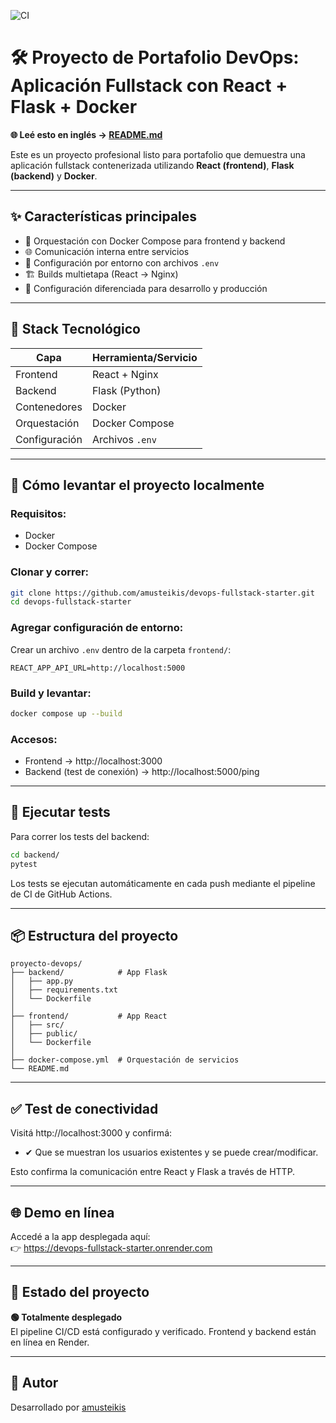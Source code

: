 
![CI](https://github.com/amusteikis/devops-fullstack-starter/actions/workflows/ci.yml/badge.svg)

# 🛠 Proyecto de Portafolio DevOps: Aplicación Fullstack con React + Flask + Docker

**🌐 Leé esto en inglés → [README.md](README.md)**

Este es un proyecto profesional listo para portafolio que demuestra una aplicación fullstack contenerizada utilizando **React (frontend)**, **Flask (backend)** y **Docker**.

---

## ✨ Características principales

- 🔄 Orquestación con Docker Compose para frontend y backend
- 🌐 Comunicación interna entre servicios
- 🔐 Configuración por entorno con archivos `.env`
- 🏗 Builds multietapa (React → Nginx)
- 🚀 Configuración diferenciada para desarrollo y producción

---

## 🧰 Stack Tecnológico

| Capa         | Herramienta/Servicio     |
|--------------|--------------------------|
| Frontend     | React + Nginx            |
| Backend      | Flask (Python)           |
| Contenedores | Docker                   |
| Orquestación | Docker Compose           |
| Configuración| Archivos `.env`          |

---

## 🚀 Cómo levantar el proyecto localmente

### Requisitos:
- Docker
- Docker Compose

### Clonar y correr:

```bash
git clone https://github.com/amusteikis/devops-fullstack-starter.git
cd devops-fullstack-starter
```

### Agregar configuración de entorno:

Crear un archivo `.env` dentro de la carpeta `frontend/`:

```
REACT_APP_API_URL=http://localhost:5000
```

### Build y levantar:

```bash
docker compose up --build
```

### Accesos:

- Frontend → http://localhost:3000  
- Backend (test de conexión) → http://localhost:5000/ping

---

## 🧪 Ejecutar tests

Para correr los tests del backend:

```bash
cd backend/
pytest
```

Los tests se ejecutan automáticamente en cada push mediante el pipeline de CI de GitHub Actions.

---

## 📦 Estructura del proyecto

```
proyecto-devops/
├── backend/            # App Flask
│   ├── app.py
│   ├── requirements.txt
│   └── Dockerfile
│
├── frontend/           # App React
│   ├── src/
│   ├── public/
│   └── Dockerfile
│
├── docker-compose.yml  # Orquestación de servicios
└── README.md
```

---

## ✅ Test de conectividad

Visitá http://localhost:3000 y confirmá:

- ✔ Que se muestran los usuarios existentes y se puede crear/modificar.

Esto confirma la comunicación entre React y Flask a través de HTTP.

---

## 🌐 Demo en línea

Accedé a la app desplegada aquí:  
👉 https://devops-fullstack-starter.onrender.com

---

## 📌 Estado del proyecto

**🟢 Totalmente desplegado**  
El pipeline CI/CD está configurado y verificado. Frontend y backend están en línea en Render.

---

## 🙌 Autor

Desarrollado por [amusteikis](https://github.com/amusteikis)
